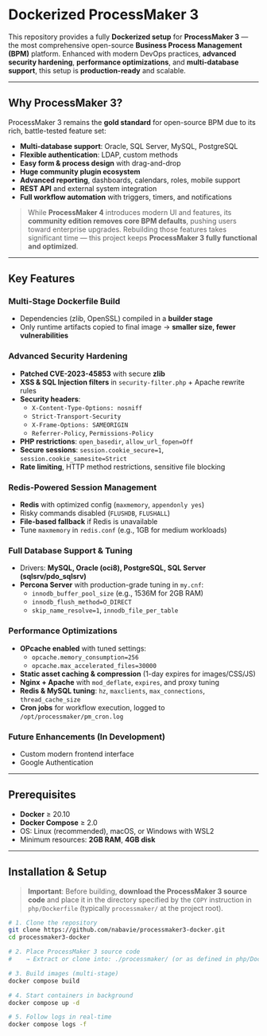 # Dockerized ProcessMaker 3

This repository provides a fully **Dockerized setup** for **ProcessMaker 3** — the most comprehensive open-source **Business Process Management (BPM)** platform. Enhanced with modern DevOps practices, **advanced security hardening**, **performance optimizations**, and **multi-database support**, this setup is **production-ready** and scalable.

---

## Why ProcessMaker 3?

ProcessMaker 3 remains the **gold standard** for open-source BPM due to its rich, battle-tested feature set:

- **Multi-database support**: Oracle, SQL Server, MySQL, PostgreSQL
- **Flexible authentication**: LDAP, custom methods
- **Easy form & process design** with drag-and-drop
- **Huge community plugin ecosystem**
- **Advanced reporting**, dashboards, calendars, roles, mobile support
- **REST API** and external system integration
- **Full workflow automation** with triggers, timers, and notifications

> While **ProcessMaker 4** introduces modern UI and features, its **community edition removes core BPM defaults**, pushing users toward enterprise upgrades. Rebuilding those features takes significant time — this project keeps **ProcessMaker 3 fully functional and optimized**.

---

## Key Features

### **Multi-Stage Dockerfile Build**
- Dependencies (zlib, OpenSSL) compiled in a **builder stage**
- Only runtime artifacts copied to final image → **smaller size, fewer vulnerabilities**

### **Advanced Security Hardening**
- **Patched CVE-2023-45853** with secure **zlib**
- **XSS & SQL Injection filters** in `security-filter.php` + Apache rewrite rules
- **Security headers**:
  - `X-Content-Type-Options: nosniff`
  - `Strict-Transport-Security`
  - `X-Frame-Options: SAMEORIGIN`
  - `Referrer-Policy`, `Permissions-Policy`
- **PHP restrictions**: `open_basedir`, `allow_url_fopen=Off`
- **Secure sessions**: `session.cookie_secure=1`, `session.cookie_samesite=Strict`
- **Rate limiting**, HTTP method restrictions, sensitive file blocking

### **Redis-Powered Session Management**
- **Redis** with optimized config (`maxmemory`, `appendonly yes`)
- Risky commands disabled (`FLUSHDB`, `FLUSHALL`)
- **File-based fallback** if Redis is unavailable
- Tune `maxmemory` in `redis.conf` (e.g., 1GB for medium workloads)

### **Full Database Support & Tuning**
- Drivers: **MySQL, Oracle (oci8), PostgreSQL, SQL Server (sqlsrv/pdo_sqlsrv)**
- **Percona Server** with production-grade tuning in `my.cnf`:
  - `innodb_buffer_pool_size` (e.g., 1536M for 2GB RAM)
  - `innodb_flush_method=O_DIRECT`
  - `skip_name_resolve=1`, `innodb_file_per_table`

### **Performance Optimizations**
- **OPcache enabled** with tuned settings:
  - `opcache.memory_consumption=256`
  - `opcache.max_accelerated_files=30000`
- **Static asset caching & compression** (1-day expires for images/CSS/JS)
- **Nginx + Apache** with `mod_deflate`, `expires`, and proxy tuning
- **Redis & MySQL tuning**: `hz`, `maxclients`, `max_connections`, `thread_cache_size`
- **Cron jobs** for workflow execution, logged to `/opt/processmaker/pm_cron.log`

### **Future Enhancements (In Development)**
- Custom modern frontend interface
- Google Authentication

---

## Prerequisites

- **Docker** ≥ 20.10
- **Docker Compose** ≥ 2.0
- OS: Linux (recommended), macOS, or Windows with WSL2
- Minimum resources: **2GB RAM**, **4GB disk**

---

## Installation & Setup

> **Important**: Before building, **download the ProcessMaker 3 source code** and place it in the directory specified by the `COPY` instruction in `php/Dockerfile` (typically `processmaker/` at the project root).

```bash
# 1. Clone the repository
git clone https://github.com/nabavie/processmaker3-docker.git
cd processmaker3-docker

# 2. Place ProcessMaker 3 source code
#    → Extract or clone into: ./processmaker/ (or as defined in php/Dockerfile)

# 3. Build images (multi-stage)
docker compose build

# 4. Start containers in background
docker compose up -d

# 5. Follow logs in real-time
docker compose logs -f
